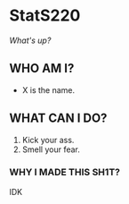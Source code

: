 # StatS220
*What's up?*

## WHO AM I?
 - X is the name.

## WHAT CAN I DO?
1. Kick your ass.
2. Smell your fear.

### WHY I MADE THIS SH1T?
IDK
